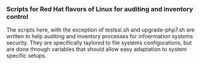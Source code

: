 ### Scripts for Red Hat flavors of Linux for auditing and inventory control

The scripts here, with the exception of testssl.sh and upgrade-php7.sh are written to help auditing and inventory processes for infoermation systems security. They are specifically taylored to file systems configurations, but are done through variables that should allow easy adaptation to system specific setups.

